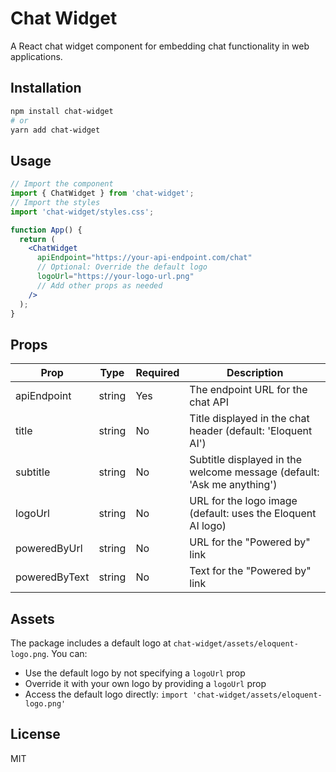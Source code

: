 # Chat Widget

A React chat widget component for embedding chat functionality in web applications.

## Installation

```bash
npm install chat-widget
# or
yarn add chat-widget
```

## Usage

```jsx
// Import the component
import { ChatWidget } from 'chat-widget';
// Import the styles
import 'chat-widget/styles.css';

function App() {
  return (
    <ChatWidget
      apiEndpoint="https://your-api-endpoint.com/chat"
      // Optional: Override the default logo
      logoUrl="https://your-logo-url.png"
      // Add other props as needed
    />
  );
}
```

## Props

| Prop | Type | Required | Description |
|------|------|----------|-------------|
| apiEndpoint | string | Yes | The endpoint URL for the chat API |
| title | string | No | Title displayed in the chat header (default: 'Eloquent AI') |
| subtitle | string | No | Subtitle displayed in the welcome message (default: 'Ask me anything') |
| logoUrl | string | No | URL for the logo image (default: uses the Eloquent AI logo) |
| poweredByUrl | string | No | URL for the "Powered by" link |
| poweredByText | string | No | Text for the "Powered by" link |

## Assets

The package includes a default logo at `chat-widget/assets/eloquent-logo.png`. You can:
- Use the default logo by not specifying a `logoUrl` prop
- Override it with your own logo by providing a `logoUrl` prop
- Access the default logo directly: `import 'chat-widget/assets/eloquent-logo.png'`

## License

MIT 